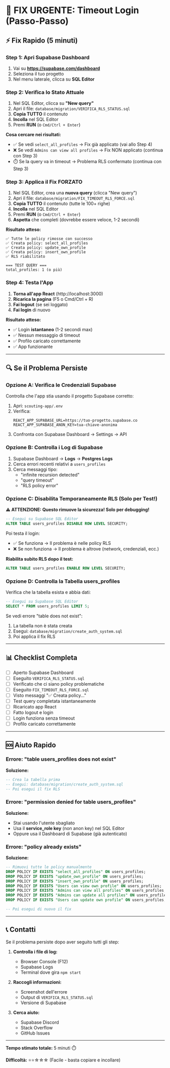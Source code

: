 # 🚨 FIX URGENTE: Timeout Login (Passo-Passo)

## ⚡ Fix Rapido (5 minuti)

### Step 1: Apri Supabase Dashboard

1. Vai su **https://supabase.com/dashboard**
2. Seleziona il tuo progetto
3. Nel menu laterale, clicca su **SQL Editor**

### Step 2: Verifica lo Stato Attuale

1. Nel SQL Editor, clicca su **"New query"**
2. Apri il file: `database/migration/VERIFICA_RLS_STATUS.sql`
3. **Copia TUTTO** il contenuto
4. **Incolla** nel SQL Editor
5. Premi **RUN** (o `Cmd/Ctrl + Enter`)

**Cosa cercare nei risultati:**
- ✅ Se vedi `select_all_profiles` → Fix già applicato (vai allo Step 4)
- ❌ Se vedi `Admins can view all profiles` → Fix NON applicato (continua con Step 3)
- ⏱️ Se la query va in timeout → Problema RLS confermato (continua con Step 3)

### Step 3: Applica il Fix FORZATO

1. Nel SQL Editor, crea una **nuova query** (clicca "New query")
2. Apri il file: `database/migration/FIX_TIMEOUT_RLS_FORCE.sql`
3. **Copia TUTTO** il contenuto (tutte le 100+ righe)
4. **Incolla** nel SQL Editor
5. Premi **RUN** (o `Cmd/Ctrl + Enter`)
6. **Aspetta** che completi (dovrebbe essere veloce, 1-2 secondi)

**Risultato atteso:**
```
✅ Tutte le policy rimosse con successo
✅ Creata policy: select_all_profiles
✅ Creata policy: update_own_profile
✅ Creata policy: insert_own_profile
✅ RLS riabilitato

=== TEST QUERY ===
total_profiles: 1 (o più)
```

### Step 4: Testa l'App

1. **Torna all'app React** (http://localhost:3000)
2. **Ricarica la pagina** (F5 o Cmd/Ctrl + R)
3. **Fai logout** (se sei loggato)
4. **Fai login** di nuovo

**Risultato atteso:**
- ✅ Login **istantaneo** (1-2 secondi max)
- ✅ Nessun messaggio di timeout
- ✅ Profilo caricato correttamente
- ✅ App funzionante

---

## 🔍 Se il Problema Persiste

### Opzione A: Verifica le Credenziali Supabase

Controlla che l'app stia usando il progetto Supabase corretto:

1. Apri: `scouting-app/.env`
2. Verifica:
   ```env
   REACT_APP_SUPABASE_URL=https://tuo-progetto.supabase.co
   REACT_APP_SUPABASE_ANON_KEY=tua-chiave-anonima
   ```
3. Confronta con Supabase Dashboard → Settings → API

### Opzione B: Controlla i Log di Supabase

1. Supabase Dashboard → **Logs** → **Postgres Logs**
2. Cerca errori recenti relativi a `users_profiles`
3. Cerca messaggi tipo:
   - "infinite recursion detected"
   - "query timeout"
   - "RLS policy error"

### Opzione C: Disabilita Temporaneamente RLS (Solo per Test!)

**⚠️ ATTENZIONE: Questo rimuove la sicurezza! Solo per debugging!**

```sql
-- Esegui su Supabase SQL Editor
ALTER TABLE users_profiles DISABLE ROW LEVEL SECURITY;
```

Poi testa il login:
- ✅ Se funziona → Il problema è nelle policy RLS
- ❌ Se non funziona → Il problema è altrove (network, credenziali, ecc.)

**Riabilita subito RLS dopo il test:**
```sql
ALTER TABLE users_profiles ENABLE ROW LEVEL SECURITY;
```

### Opzione D: Controlla la Tabella users_profiles

Verifica che la tabella esista e abbia dati:

```sql
-- Esegui su Supabase SQL Editor
SELECT * FROM users_profiles LIMIT 5;
```

Se vedi errore "table does not exist":
1. La tabella non è stata creata
2. Esegui: `database/migration/create_auth_system.sql`
3. Poi applica il fix RLS

---

## 📊 Checklist Completa

- [ ] Aperto Supabase Dashboard
- [ ] Eseguito `VERIFICA_RLS_STATUS.sql`
- [ ] Verificato che ci siano policy problematiche
- [ ] Eseguito `FIX_TIMEOUT_RLS_FORCE.sql`
- [ ] Visto messaggi "✅ Creata policy..."
- [ ] Test query completata istantaneamente
- [ ] Ricaricato app React
- [ ] Fatto logout e login
- [ ] Login funziona senza timeout
- [ ] Profilo caricato correttamente

---

## 🆘 Aiuto Rapido

### Errore: "table users_profiles does not exist"

**Soluzione:**
```sql
-- Crea la tabella prima
-- Esegui: database/migration/create_auth_system.sql
-- Poi esegui il fix RLS
```

### Errore: "permission denied for table users_profiles"

**Soluzione:**
- Stai usando l'utente sbagliato
- Usa il **service_role key** (non anon key) nel SQL Editor
- Oppure usa il Dashboard di Supabase (già autenticato)

### Errore: "policy already exists"

**Soluzione:**
```sql
-- Rimuovi tutte le policy manualmente
DROP POLICY IF EXISTS "select_all_profiles" ON users_profiles;
DROP POLICY IF EXISTS "update_own_profile" ON users_profiles;
DROP POLICY IF EXISTS "insert_own_profile" ON users_profiles;
DROP POLICY IF EXISTS "Users can view own profile" ON users_profiles;
DROP POLICY IF EXISTS "Admins can view all profiles" ON users_profiles;
DROP POLICY IF EXISTS "Admins can update all profiles" ON users_profiles;
DROP POLICY IF EXISTS "Users can update own profile" ON users_profiles;

-- Poi esegui di nuovo il fix
```

---

## 📞 Contatti

Se il problema persiste dopo aver seguito tutti gli step:

1. **Controlla i file di log:**
   - Browser Console (F12)
   - Supabase Logs
   - Terminal dove gira `npm start`

2. **Raccogli informazioni:**
   - Screenshot dell'errore
   - Output di `VERIFICA_RLS_STATUS.sql`
   - Versione di Supabase

3. **Cerca aiuto:**
   - Supabase Discord
   - Stack Overflow
   - GitHub Issues

---

**Tempo stimato totale:** 5 minuti ⏱️

**Difficoltà:** ⭐⭐☆☆☆ (Facile - basta copiare e incollare)
